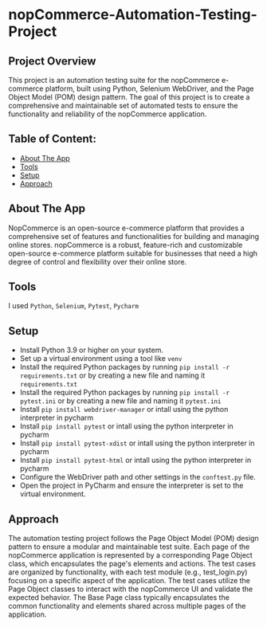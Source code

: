 # nopCommerce-Automation-Testing-Project


## Project Overview<a id="project-overview"></a>

This project is an automation testing suite for the nopCommerce e-commerce platform, built using Python, Selenium WebDriver, and the Page Object Model (POM) design pattern. The goal of this project is to create a comprehensive and maintainable set of automated tests to ensure the functionality and reliability of the nopCommerce application.



## Table of Content:

- [About The App](#about-the-app)
- [Tools](#tools)
- [Setup](#setup)
- [Approach](#approach)

## About The App

NopCommerce is an open-source e-commerce platform that provides a comprehensive set of features and functionalities for building and managing online stores. nopCommerce is a robust, feature-rich and customizable open-source e-commerce platform suitable for businesses that need a high degree of control and flexibility over their online store.

## Tools
I used `Python`, `Selenium`, `Pytest`, `Pycharm`

## Setup
- Install Python 3.9 or higher on your system.
- Set up a virtual environment using a tool like `venv`
- Install the required Python packages by running `pip install -r requirements.txt` or by creating a new file and naming it `requirements.txt`
- Install the required Python packages by running `pip install -r pytest.ini` or by creating a new file and naming it `pytest.ini`
- Install `pip install webdriver-manager` or intall using the python interpreter in pycharm
- Install `pip install pytest` or intall using the python interpreter in pycharm
- Install `pip install pytest-xdist` or intall using the python interpreter in pycharm
- Install `pip install pytest-html` or intall using the python interpreter in pycharm
- Configure the WebDriver path and other settings in the `conftest.py` file.
- Open the project in PyCharm and ensure the interpreter is set to the virtual environment.



## Approach

The automation testing project follows the Page Object Model (POM) design pattern to ensure a modular and maintainable test suite. Each page of the nopCommerce application is represented by a corresponding Page Object class, which encapsulates the page's elements and actions. The test cases are organized by functionality, with each test module (e.g., test_login.py) focusing on a specific aspect of the application. The test cases utilize the Page Object classes to interact with the nopCommerce UI and validate the expected behavior. The Base Page class typically encapsulates the common functionality and elements shared across multiple pages of the application.
